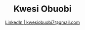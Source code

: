 <h1 align="center"> Kwesi Obuobi </h1> 
<p align="center">
<!--  <a href="https://www.google.com"> Portfolio  |  </a> -->
 <a href="https://www.linkedin.com/in/kwesi-obuobi"> LinkedIn  |  </a>
 <a href="https://kwesiobuobi7@gmail.com"> kwesiobuobi7@gmail.com   </a>
 
<!--  <a href="https://www.google.com"> Medium  |  </a>
 <a href="https://www.google.com"> AngelList  </a> -->
</p> 
<br /> 
